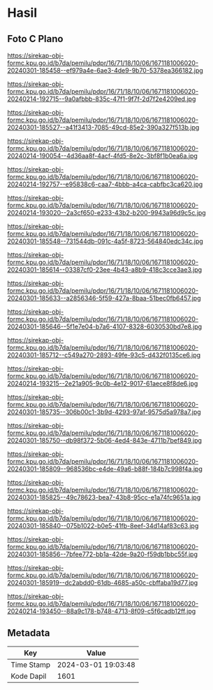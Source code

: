 # Hasil

## Foto C Plano

https://sirekap-obj-formc.kpu.go.id/b7da/pemilu/pdpr/16/71/18/10/06/1671181006020-20240301-185458--ef979a4e-6ae3-4de9-9b70-5378ea366182.jpg

https://sirekap-obj-formc.kpu.go.id/b7da/pemilu/pdpr/16/71/18/10/06/1671181006020-20240214-192715--9a0afbbb-835c-47f1-9f7f-2d7f2e4209ed.jpg

https://sirekap-obj-formc.kpu.go.id/b7da/pemilu/pdpr/16/71/18/10/06/1671181006020-20240301-185527--a41f3413-7085-49cd-85e2-390a327f513b.jpg

https://sirekap-obj-formc.kpu.go.id/b7da/pemilu/pdpr/16/71/18/10/06/1671181006020-20240214-190054--4d36aa8f-4acf-4fd5-8e2c-3bf8f1b0ea6a.jpg

https://sirekap-obj-formc.kpu.go.id/b7da/pemilu/pdpr/16/71/18/10/06/1671181006020-20240214-192757--e95838c6-caa7-4bbb-a4ca-cabfbc3ca620.jpg

https://sirekap-obj-formc.kpu.go.id/b7da/pemilu/pdpr/16/71/18/10/06/1671181006020-20240214-193020--2a3cf650-e233-43b2-b200-9943a96d9c5c.jpg

https://sirekap-obj-formc.kpu.go.id/b7da/pemilu/pdpr/16/71/18/10/06/1671181006020-20240301-185548--731544db-091c-4a5f-8723-564840edc34c.jpg

https://sirekap-obj-formc.kpu.go.id/b7da/pemilu/pdpr/16/71/18/10/06/1671181006020-20240301-185614--03387cf0-23ee-4b43-a8b9-418c3cce3ae3.jpg

https://sirekap-obj-formc.kpu.go.id/b7da/pemilu/pdpr/16/71/18/10/06/1671181006020-20240301-185633--a2856346-5f59-427a-8baa-51bec0fb6457.jpg

https://sirekap-obj-formc.kpu.go.id/b7da/pemilu/pdpr/16/71/18/10/06/1671181006020-20240301-185646--5f1e7e04-b7a6-4107-8328-6030530bd7e8.jpg

https://sirekap-obj-formc.kpu.go.id/b7da/pemilu/pdpr/16/71/18/10/06/1671181006020-20240301-185712--c549a270-2893-49fe-93c5-d432f0135ce6.jpg

https://sirekap-obj-formc.kpu.go.id/b7da/pemilu/pdpr/16/71/18/10/06/1671181006020-20240214-193215--2e21a905-9c0b-4e12-9017-61aece8f8de6.jpg

https://sirekap-obj-formc.kpu.go.id/b7da/pemilu/pdpr/16/71/18/10/06/1671181006020-20240301-185735--306b00c1-3b9d-4293-97af-9575d5a978a7.jpg

https://sirekap-obj-formc.kpu.go.id/b7da/pemilu/pdpr/16/71/18/10/06/1671181006020-20240301-185750--db98f372-5b06-4ed4-843e-4711b7bef849.jpg

https://sirekap-obj-formc.kpu.go.id/b7da/pemilu/pdpr/16/71/18/10/06/1671181006020-20240301-185809--968536bc-e4de-49a6-b88f-184b7c998f4a.jpg

https://sirekap-obj-formc.kpu.go.id/b7da/pemilu/pdpr/16/71/18/10/06/1671181006020-20240301-185825--49c78623-bea7-43b8-95cc-e1a74fc9651a.jpg

https://sirekap-obj-formc.kpu.go.id/b7da/pemilu/pdpr/16/71/18/10/06/1671181006020-20240301-185840--075b1022-b0e5-41fb-8eef-34d14af83c63.jpg

https://sirekap-obj-formc.kpu.go.id/b7da/pemilu/pdpr/16/71/18/10/06/1671181006020-20240301-185856--7bfee772-bb1a-42de-9a20-f59db1bbc55f.jpg

https://sirekap-obj-formc.kpu.go.id/b7da/pemilu/pdpr/16/71/18/10/06/1671181006020-20240301-185919--dc2abdd0-61db-4685-a50c-cbffaba19d77.jpg

https://sirekap-obj-formc.kpu.go.id/b7da/pemilu/pdpr/16/71/18/10/06/1671181006020-20240214-193450--88a9c178-b748-4713-8f09-c5f6cadb12ff.jpg


## Metadata

| Key        | Value               |
| ---------- | ------------------- |
| Time Stamp | 2024-03-01 19:03:48 |
| Kode Dapil | 1601                |



